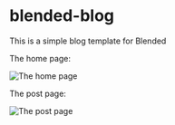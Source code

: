 # blended-blog
This is a simple blog template for Blended

The home page:

![The home page](https://raw.githubusercontent.com/johnroper100/blended-blog/master/preview1.png)

The post page:

![The post page](https://raw.githubusercontent.com/johnroper100/blended-blog/master/preview2.png)

